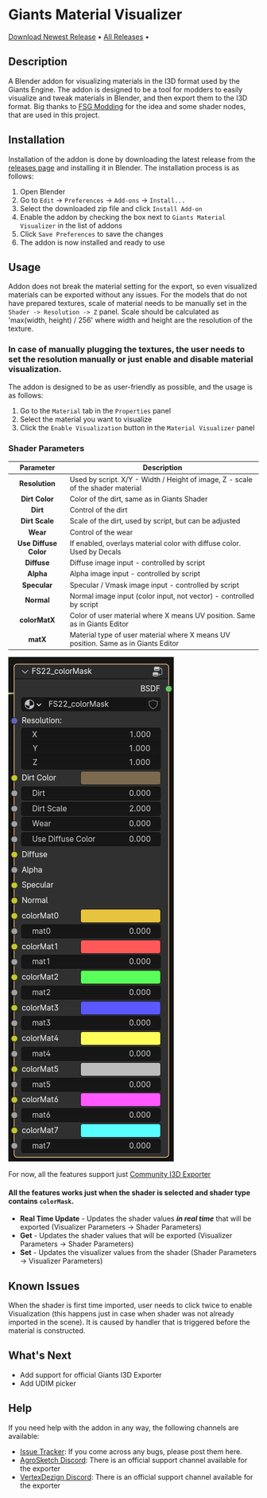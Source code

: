 # Giants Material Visualizer

<p align="left">
  <a href="https://github.com/StjerneIdioten/I3D-Blender-Addon/releases/latest/download/i3d_exporter.zip">Download Newest Release</a> •
  <a href="https://github.com/StjerneIdioten/I3D-Blender-Addon/releases">All Releases</a> •
</p>

## Description

A Blender addon for visualizing materials in the I3D format used by the Giants Engine. The addon is designed to be a tool for modders to easily visualize and tweak materials in Blender, and then export them to the I3D format.
Big thanks to [FSG Modding](https://github.com/FSGModding/Blender_FS22_UDIM_Visualization) for the idea and some shader nodes, that are used in this project.

## Installation

Installation of the addon is done by downloading the latest release from the [releases page]() and installing it in Blender. The installation process is as follows:

1. Open Blender
2. Go to `Edit` -> `Preferences` -> `Add-ons` -> `Install...`
3. Select the downloaded zip file and click `Install Add-on`
4. Enable the addon by checking the box next to `Giants Material Visualizer` in the list of addons
5. Click `Save Preferences` to save the changes
6. The addon is now installed and ready to use

## Usage

Addon does not break the material setting for the export, so even visualized materials can be exported without any issues.
For the models that do not have prepared textures, scale of material needs to be manually set in the `Shader -> Resolution -> Z` panel.
Scale should be calculated as 'max(width, height) / 256' where width and height are the resolution of the texture.

### In case of manually plugging the textures, the user needs to set the resolution manually or just enable and disable material visualization.

The addon is designed to be as user-friendly as possible, and the usage is as follows:

1. Go to the `Material` tab in the `Properties` panel
2. Select the material you want to visualize
3. Click the `Enable Visualization` button in the `Material Visualizer` panel

### Shader Parameters

|       Parameter       | Description                                                                        |
|:---------------------:|------------------------------------------------------------------------------------|
|    **Resolution**     | Used by script. X/Y - Width / Height of image, Z - scale of the shader material    |
|    **Dirt Color**     | Color of the dirt, same as in Giants Shader                                        |
|       **Dirt**        | Control of the dirt                                                                |
|    **Dirt Scale**     | Scale of the dirt, used by script, but can be adjusted                             |
|       **Wear**        | Control of the wear                                                                |
| **Use Diffuse Color** | If enabled, overlays material color with diffuse color. Used by Decals             |
|      **Diffuse**      | Diffuse image input - controlled by script                                         |
|       **Alpha**       | Alpha image input - controlled by script                                           |
|     **Specular**      | Specular / Vmask image input - controlled by script                                |
|      **Normal**       | Normal image input (color input, not vector) - controlled by script                |
|     **colorMatX**     | Color of user material where X means UV position. Same as in Giants Editor         |
|       **matX**        | Material type of user material where X means UV position. Same as in Giants Editor |

![](img/img_2.png)

For now, all the features support just [Community I3D Exporter](https://github.com/StjerneIdioten/I3D-Blender-Addon)

#### All the features works just when the shader is selected and shader type contains `colorMask`.

- **Real Time Update** - Updates the shader values _**in real time**_ that will be exported (Visualizer Parameters -> Shader Parameters)
- **Get** - Updates the shader values that will be exported (Visualizer Parameters -> Shader Parameters)
- **Set** - Updates the visualizer values from the shader (Shader Parameters -> Visualizer Parameters)

## Known Issues

When the shader is first time imported, user needs to click twice to enable Visualization (this happens just in case when shader was not already imported in the scene).
It is caused by handler that is triggered before the material is constructed.

## What's Next

- Add support for official Giants I3D Exporter
- Add UDIM picker

## Help

If you need help with the addon in any way, the following channels are available:

* [Issue Tracker](https://github.com/FS-Community-Tools/Giants-Material-Visualizer/issues): If you come across any bugs, please post them here.
* [AgroSketch Discord](https://discord.gg/Qb6hq5z): There is an official support channel available for the exporter
* [VertexDezign Discord](https://discord.com/invite/vertexdezign): There is an official support channel available for the exporter